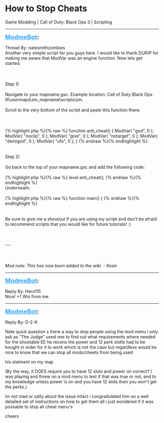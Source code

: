 # How to Stop Cheats
Game Modding | Call of Duty: Black Ops 3 | Scripting

---
<strong style="font-size: 1.4em;"><span style="text-decoration: underline;text-decoration-color: #34a7f9;"><span style="color:#34a7f9;">ModmeBot</span></span>:</strong>

<p>Thread By: natesmithzombies<br />Another very simple script for you guys here. I would like to thank DUKIP for making me aware that ModVar was an engine function. Now lets get started:<br /><br /><br /><br />Step 1) <br /><br />Navigate to your mapname.gsc. Example location: Call of Duty Black Ops III\usermaps\zm_mapname\scripts\zm.<br /><br />Scroll to the very bottom of the script and paste this function there:<br /><br /><br /><br />{% highlight php %}{% raw %}
function anti_cheat()
{
	ModVar( "god", 0 ); 
	ModVar( "noclip", 0 ); 
	ModVar( "give", 0 ); 
	ModVar( "notarget", 0 ); 
	ModVar( "demigod", 0 ); 
	ModVar( "ufo", 0 );  
}
{% endraw %}{% endhighlight %}
<br /><br /><br />Step 2)<br /><br />Go back to the top of your mapname.gsc and add the following code:<br /><br />{% highlight php %}{% raw %}
level anti_cheat(); 
{% endraw %}{% endhighlight %}
<br />Underneath: <br /><br />{% highlight php %}{% raw %}
function main()
{
{% endraw %}{% endhighlight %}
<br /><br /><br />Be sure to give me a shoutout if you are using my script and don&#39;t be afraid to recommend scripts that you would like for future tutorials! :)<br /><br /><br /><br />---<br /><br /><br /><br /><em>Mod note: This has now been added to the wiki. - Koan</em></p>

---
<strong style="font-size: 1.4em;"><span style="text-decoration: underline;text-decoration-color: #34a7f9;"><span style="color:#34a7f9;">ModmeBot</span></span>:</strong>

<p>Reply By: Hero115<br />Nice! +1 Win from me.</p>

---
<strong style="font-size: 1.4em;"><span style="text-decoration: underline;text-decoration-color: #34a7f9;"><span style="color:#34a7f9;">ModmeBot</span></span>:</strong>

<p>Reply By: D-2-K<br /><p style="text-align:left;">Nate quick question s there a way to stop people using the mod menu i only ask as &quot;The Judge&quot; used one to find out what requirements where needed for the shootable EE he recons the power and 12 perk slotts had to be bought in order for it to work which is not the case but regardless would be nice to know that we can stop all mods/cheets from being used </p><p style="text-align:left;"></p><p style="text-align:left;">his statment on my map</p><p style="text-align:left;"></p><p style="text-align:left;">(By the way, it DOES require you to have 12 slots and power on correct? I was playing and threw on a mod menu to test if that was true or not, and to my knowledge unless power is on and you have 12 slots then you won&#39;t get the perks.)</p><p style="text-align:left;"></p><p style="text-align:left;">im not mad or salty about the issue infact i congradulated him on a well detailed set of instructions on how to get them all i just wondered if it was possable to stop all cheat menu&#39;s </p><p style="text-align:left;"></p><p style="text-align:left;">cheers </p></p>
